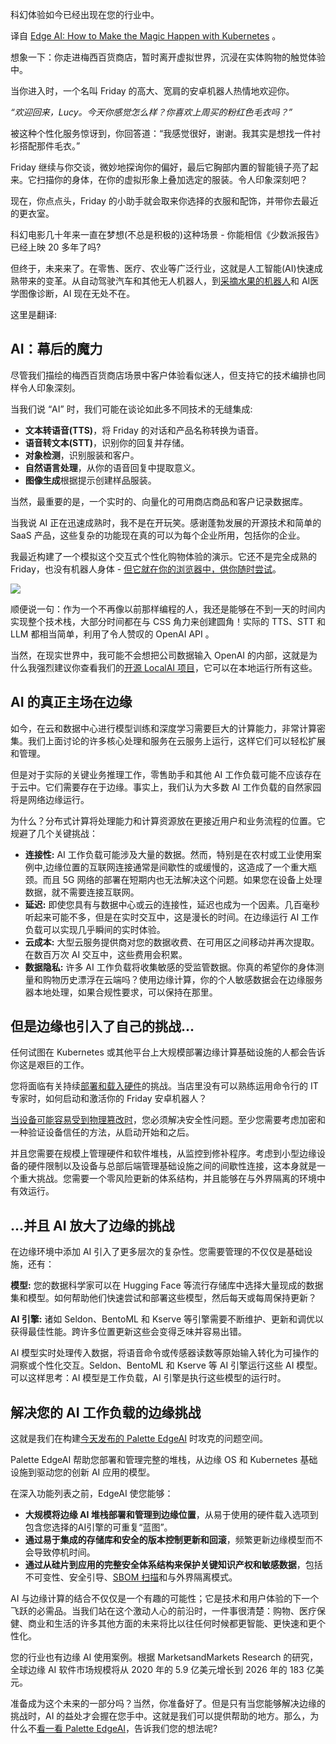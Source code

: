 <!-- 
# 边缘 AI：如何利用 Kubernetes 实现魔力
Edge AI: How to Make the Magic Happen with Kubernetes
Sci-fi experiences here today — in your industry.
https://thenewstack.io/edge-ai-how-to-make-the-magic-happen-with-kubernetes/
https://cdn.thenewstack.io/media/2023/09/a1f05846-viktor-bystrov-gfjgz2qrzoo-unsplash-1024x683.jpg
Feature image by Viktor Bystrov on Unsplash.
 -->

科幻体验如今已经出现在您的行业中。

译自 [Edge AI: How to Make the Magic Happen with Kubernetes](https://thenewstack.io/edge-ai-how-to-make-the-magic-happen-with-kubernetes/) 。

想象一下：你走进梅西百货商店，暂时离开虚拟世界，沉浸在实体购物的触觉体验中。

当你进入时，一个名叫 Friday 的高大、宽肩的安卓机器人热情地欢迎你。

*“欢迎回来，Lucy。今天你感觉怎么样？你喜欢上周买的粉红色毛衣吗？”*

被这种个性化服务惊讶到，你回答道：“我感觉很好，谢谢。我其实是想找一件衬衫搭配那件毛衣。”

Friday 继续与你交谈，微妙地探询你的偏好，最后它胸部内置的智能镜子亮了起来。它扫描你的身体，在你的虚拟形象上叠加选定的服装。令人印象深刻吧？

现在，你点点头，Friday 的小助手就会取来你选择的衣服和配饰，并带你去最近的更衣室。

科幻电影几十年来一直在梦想(不总是积极的)这种场景 - 你能相信《少数派报告》已经上映 20 多年了吗?

但终于，未来来了。在零售、医疗、农业等广泛行业，这就是人工智能(AI)快速成熟带来的变革。从自动驾驶汽车和其他无人机器人，到[采摘水果的机器人](https://thenewstack.io/fruit-picking-robots-powered-by-kubernetes-on-the-edge/)和 AI医学图像诊断，AI 现在无处不在。

这里是翻译:

## AI：幕后的魔力

尽管我们描绘的梅西百货商店场景中客户体验看似迷人，但支持它的技术编排也同样令人印象深刻。

当我们说 “AI” 时，我们可能在谈论如此多不同技术的无缝集成:

- **文本转语音(TTS)**，将 Friday 的对话和产品名称转换为语音。
- **语音转文本(STT)**，识别你的回复并存储。
- **对象检测**，识别服装和客户。
- **自然语言处理**，从你的语音回复中提取意义。  
- **图像生成**根据提示创建样品服装。

当然，最重要的是，一个实时的、向量化的可用商店商品和客户记录数据库。

当我说 AI 正在迅速成熟时，我不是在开玩笑。感谢蓬勃发展的开源技术和简单的 SaaS 产品，这些复杂的功能现在真的可以为每个企业所用，包括你的企业。

我最近构建了一个模拟这个交互式个性化购物体验的演示。它还不是完全成熟的 Friday，也没有机器人身体 - [但它就在你的浏览器中，供你随时尝试](https://shopping-assistant.spectrocloud.com/)。

![](https://cdn.thenewstack.io/media/2023/09/160be722-spectro-01.png)

顺便说一句：作为一个不再像以前那样编程的人，我还是能够在不到一天的时间内实现整个技术栈，大部分时间都在与 CSS 角力来创建圆角！实际的 TTS、STT 和 LLM 都相当简单，利用了令人赞叹的 OpenAI API 。

当然，在现实世界中，我可能不会想把公司数据输入 OpenAI 的内部，这就是为什么我强烈建议你查看我们的[开源 LocalAI 项目](https://localai.io/basics/getting_started/)，它可以在本地运行所有这些。


## AI 的真正主场在边缘

如今，在云和数据中心进行模型训练和深度学习需要巨大的计算能力，非常计算密集。我们上面讨论的许多核心处理和服务在云服务上运行，这样它们可以轻松扩展和管理。

但是对于实际的关键业务推理工作，零售助手和其他 AI 工作负载可能不应该存在于云中。它们需要存在于边缘。事实上，我们认为大多数 AI 工作负载的自然家园将是网络边缘运行。

为什么？分布式计算将处理能力和计算资源放在更接近用户和业务流程的位置。它规避了几个关键挑战：

- **连接性:** AI 工作负载可能涉及大量的数据。然而，特别是在农村或工业使用案例中,边缘位置的互联网连接通常是间歇性的或缓慢的，这造成了一个重大瓶颈。而且 5G 网络的部署在短期内也无法解决这个问题。如果您在设备上处理数据，就不需要连接互联网。
- **延迟:** 即使您具有与数据中心或云的连接性，延迟也成为一个因素。几百毫秒听起来可能不多，但是在实时交互中，这是漫长的时间。在边缘运行 AI 工作负载可以实现几乎瞬间的实时体验。
- **云成本:** 大型云服务提供商对您的数据收费、在可用区之间移动并再次提取。在数百万次 AI 交互中，这些费用会积累。
- **数据隐私:** 许多 AI 工作负载将收集敏感的受监管数据。你真的希望你的身体测量和购物历史漂浮在云端吗？使用边缘计算，你的个人敏感数据会在边缘服务器本地处理，如果合规性要求，可以保持在那里。

## 但是边缘也引入了自己的挑战...

任何试图在 Kubernetes 或其他平台上大规模部署边缘计算基础设施的人都会告诉你这是艰巨的工作。

您将面临有关持续[部署和载入硬件](https://thenewstack.io/why-a-cardboard-box-is-the-biggest-enemy-of-edge-kubernetes/)的挑战。当店里没有可以熟练运用命令行的 IT 专家时，如何启动和激活你的 Friday 安卓机器人？

[当设备可能容易受到物理篡改时](https://www.spectrocloud.com/blog/lets-address-the-elephant-at-the-edge-security)，您必须解决安全性问题。至少您需要考虑加密和一种验证设备信任的方法，从启动开始和之后。

并且您需要在规模上管理硬件和软件堆栈，从监控到修补程序。考虑到小型边缘设备的硬件限制以及设备与总部后端管理基础设施之间的间歇性连接，这本身就是一个重大挑战。您需要一个零风险更新的体系结构，并且能够在与外界隔离的环境中有效运行。

## ...并且 AI 放大了边缘的挑战

在边缘环境中添加 AI 引入了更多层次的复杂性。您需要管理的不仅仅是基础设施，还有：

**模型:** 您的数据科学家可以在 Hugging Face 等流行存储库中选择大量现成的数据集和模型。如何帮助他们快速尝试和部署这些模型，然后每天或每周保持更新？

**AI 引擎:** 诸如 Seldon、BentoML 和 Kserve 等引擎需要不断维护、更新和调优以获得最佳性能。跨许多位置更新这些会变得乏味并容易出错。

AI 模型实时处理传入数据，将语音命令或传感器读数等原始输入转化为可操作的洞察或个性化交互。Seldon、BentoML 和 Kserve 等 AI 引擎运行这些 AI 模型。可以这样思考：AI 模型是工作负载，AI 引擎是执行这些模型的运行时。

## 解决您的 AI 工作负载的边缘挑战

这就是我们在构建[今天发布的 Palette EdgeAI](https://www.spectrocloud.com/news/spectro-cloud-announces-edgeai-solution) 时攻克的问题空间。

Palette EdgeAI 帮助您部署和管理完整的堆栈，从边缘 OS 和 Kubernetes 基础设施到驱动您的创新 AI 应用的模型。

在深入功能列表之前，EdgeAI 使您能够：

- **大规模将边缘 AI 堆栈部署和管理到边缘位置**，从易于使用的硬件载入选项到包含您选择的AI引擎的可重复“蓝图”。
- **通过易于集成的存储库和安全的版本控制更新和回滚**，频繁更新边缘模型而不会导致停机时间。
- **通过从硅片到应用的完整安全体系结构来保护关键知识产权和敏感数据**，包括不可变性、安全引导、[SBOM 扫描](https://thenewstack.io/one-click-sbom-for-your-kubernetes-clusters-with-palette/)和与外界隔离模式。

AI 与边缘计算的结合不仅仅是一个有趣的可能性；它是技术和用户体验的下一个飞跃的必需品。当我们站在这个激动人心的前沿时，一件事很清楚：购物、医疗保健、商业和生活的许多其他方面的未来将比以往任何时候都更智能、更快速和更个性化。

您的行业也有边缘 AI 使用案例。根据 MarketsandMarkets Research 的研究，全球边缘 AI 软件市场规模将从 2020 年的 5.9 亿美元增长到 2026 年的 183 亿美元。

准备成为这个未来的一部分吗？当然，你准备好了。但是只有当您能够解决边缘的挑战时，AI 的益处才会握在您手中。这就是我们可以提供帮助的地方。那么，为什么不[看一看 Palette EdgeAI](https://www.spectrocloud.com/solutions/edge-ai)，告诉我们您的想法呢?
